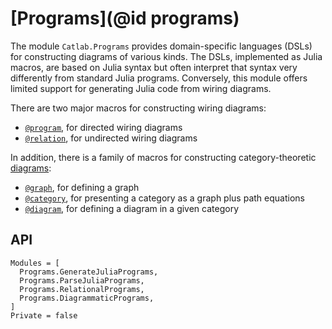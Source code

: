 # [Programs](@id programs)

The module `Catlab.Programs` provides domain-specific languages (DSLs) for
constructing diagrams of various kinds. The DSLs, implemented as Julia macros,
are based on Julia syntax but often interpret that syntax very differently from
standard Julia programs. Conversely, this module offers limited support for
generating Julia code from wiring diagrams.

There are two major macros for constructing wiring diagrams:

- [`@program`](@ref), for directed wiring diagrams
- [`@relation`](@ref), for undirected wiring diagrams

In addition, there is a family of macros for constructing category-theoretic
[diagrams](https://ncatlab.org/nlab/show/diagram):

- [`@graph`](@ref), for defining a graph
- [`@category`](@ref), for presenting a category as a graph plus path equations
- [`@diagram`](@ref), for defining a diagram in a given category

## API

```@autodocs
Modules = [
  Programs.GenerateJuliaPrograms,
  Programs.ParseJuliaPrograms,
  Programs.RelationalPrograms,
  Programs.DiagrammaticPrograms,
]
Private = false
```
